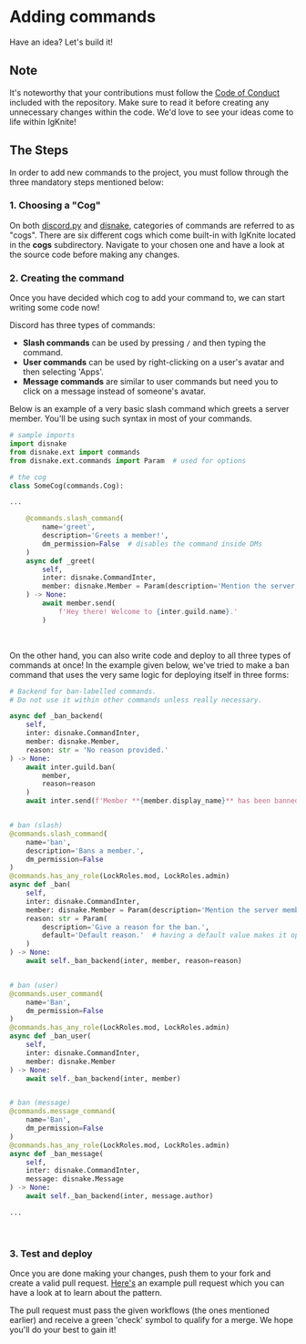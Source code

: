 # Adding commands

Have an idea? Let's build it! <br>

## Note

It's noteworthy that your contributions must follow the [Code of Conduct](https://github.com/IgKniteDev/IgKnite/blob/main/CODE_OF_CONDUCT.md) included with the repository. Make sure to read it before creating any unnecessary changes within the code. We'd love to see your ideas come to life within IgKnite! <br>

## The Steps

In order to add new commands to the project, you must follow through the three mandatory steps mentioned below: <br>

### 1. Choosing a "Cog"

On both [discord.py](https://github.com/Rapptz/discord.py) and [disnake](https://github.com/DisnakeDev/disnake), categories of commands are referred to as "cogs". There are six different cogs which come built-in with IgKnite located in the **cogs** subdirectory. Navigate to your chosen one and have a look at the source code before making any changes. <br>

### 2. Creating the command

Once you have decided which cog to add your command to, we can start writing some code now!

Discord has three types of commands:

- **Slash commands** can be used by pressing `/` and then typing the command.
- **User commands** can be used by right-clicking on a user's avatar and then selecting 'Apps'.
- **Message commands** are similar to user commands but need you to click on a message instead of someone's avatar.

Below is an example of a very basic slash command which greets a server member. You'll be using such syntax in most of your commands.

```python
# sample imports
import disnake
from disnake.ext import commands
from disnake.ext.commands import Param  # used for options

# the cog
class SomeCog(commands.Cog):

...

	@commands.slash_command(
		name='greet',
		description='Greets a member!',
		dm_permission=False  # disables the command inside DMs
	)
	async def _greet(
		self,
		inter: disnake.CommandInter,
		member: disnake.Member = Param(description='Mention the server member.')
	) -> None:
		await member.send(
			f'Hey there! Welcome to {inter.guild.name}.'
		)
```
<br>

On the other hand, you can also write code and deploy to all three types of commands at once! In the example given below, we've tried to make a ban command that uses the very same logic for deploying itself in three forms:

```python
# Backend for ban-labelled commands.
# Do not use it within other commands unless really necessary.

async def _ban_backend(
	self,
	inter: disnake.CommandInter,
	member: disnake.Member,
	reason: str = 'No reason provided.'
) -> None:
	await inter.guild.ban(
		member,
		reason=reason
	)
	await inter.send(f'Member **{member.display_name}** has been banned! Reason: {reason}')


# ban (slash)
@commands.slash_command(
	name='ban',
	description='Bans a member.',
	dm_permission=False
)
@commands.has_any_role(LockRoles.mod, LockRoles.admin)
async def _ban(
	self,
	inter: disnake.CommandInter,
	member: disnake.Member = Param(description='Mention the server member.'),
	reason: str = Param(
		description='Give a reason for the ban.',
		default='Default reason.'  # having a default value makes it optional
	)
) -> None:
	await self._ban_backend(inter, member, reason=reason)


# ban (user)
@commands.user_command(
	name='Ban',
	dm_permission=False
)
@commands.has_any_role(LockRoles.mod, LockRoles.admin)
async def _ban_user(
	self,
	inter: disnake.CommandInter,
	member: disnake.Member
) -> None:
	await self._ban_backend(inter, member)


# ban (message)
@commands.message_command(
	name='Ban',
	dm_permission=False
)
@commands.has_any_role(LockRoles.mod, LockRoles.admin)
async def _ban_message(
	self,
	inter: disnake.CommandInter,
	message: disnake.Message
) -> None:
	await self._ban_backend(inter, message.author)

...
```
<br>

### 3. Test and deploy

Once you are done making your changes, push them to your fork and create a valid pull request. [Here's](https://github.com/IgKniteDev/IgKnite/pull/221) an example pull request which you can have a look at to learn about the pattern.

The pull request must pass the given workflows (the ones mentioned earlier) and receive a green 'check' symbol to qualify for a merge. We hope you'll do your best to gain it!
